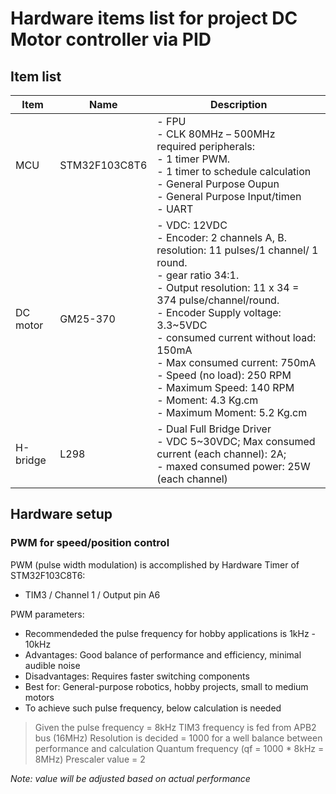 # Hardware items list for project DC Motor controller via PID 

## Item list 

| Item| Name  | Description |  
| ----- | -------- | ----- |
| MCU | STM32F103C8T6| - FPU <br> - CLK 80MHz – 500MHz  <br> required peripherals:<br> - 1 timer PWM.<br> - 1 timer to schedule calculation <br> - General Purpose Oupun <br> - General Purpose Input/timen <br> - UART |
| DC motor | GM25-370| - VDC: 12VDC <br> - Encoder: 2 channels A, B. resolution: 11 pulses/1 channel/ 1 round. <br> - gear ratio 34:1. <br> - Output resolution: 11 x 34 = 374 pulse/channel/round. <br> - Encoder Supply voltage: 3.3~5VDC <br> - consumed current without load: 150mA <br> - Max consumed current: 750mA <br> - Speed (no load): 250 RPM  <br> - Maximum Speed: 140 RPM <br> - Moment: 4.3 Kg.cm <br> - Maximum Moment: 5.2 Kg.cm|
| H-bridge | L298 |- Dual Full Bridge Driver <br> - VDC 5~30VDC; Max consumed current (each channel): 2A; <br> - maxed consumed power: 25W (each channel)|

## Hardware setup

### PWM for speed/position control

PWM (pulse width modulation) is accomplished by Hardware Timer of STM32F103C8T6:
- TIM3 / Channel 1 / Output pin A6

PWM parameters: 
- Recommendeded the pulse frequency for hobby applications is 1kHz - 10kHz
 - Advantages: Good balance of performance and efficiency, minimal audible noise
 - Disadvantages: Requires faster switching components
 - Best for: General-purpose robotics, hobby projects, small to medium motors
- To achieve such pulse frequency, below calculation is needed

> Given the pulse frequency = 8kHz
> TIM3 frequency is fed from APB2 bus (16MHz)
> Resolution is decided = 1000 for a well balance between performance and calculation
> Quantum frequency (qf = 1000 * 8kHz = 8MHz)
> Prescaler value = 2

*Note: value will be adjusted based on actual performance*
